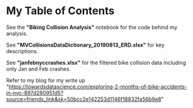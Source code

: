 # My Table of Contents

See the **"Biking Collision Analysis"** notebook for the code behind my analysis.

See **"MVCollisionsDataDictionary_20190813_ERD.xlsx"** for key descriptions.

See **"janfebnyccrashes.xlsx"** for the filtered bike collision data including only Jan and Feb crashes.

Refer to my blog for my write up "https://towardsdatascience.com/exploring-2-months-of-bike-accidents-in-nyc-897d280951d5?source=friends_link&sk=50bcc2e142253d1146f18832fa56b9e8"
